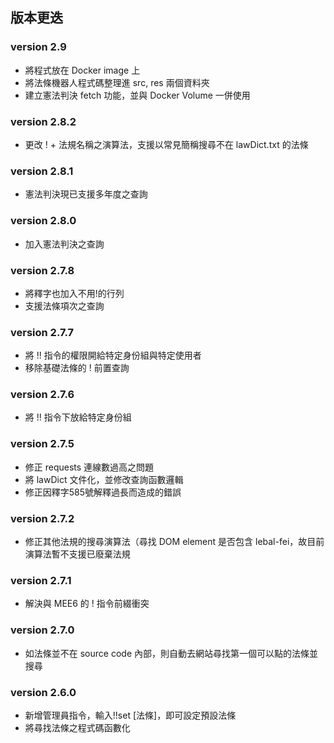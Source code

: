 ## 版本更迭

### version 2.9
* 將程式放在 Docker image 上
* 將法條機器人程式碼整理進 src, res 兩個資料夾
* 建立憲法判決 fetch 功能，並與 Docker Volume 一併使用

### version 2.8.2
* 更改 ! + 法規名稱之演算法，支援以常見簡稱搜尋不在 lawDict.txt 的法條

### version 2.8.1
* 憲法判決現已支援多年度之查詢

### version 2.8.0
* 加入憲法判決之查詢

### version 2.7.8
* 將釋字也加入不用!的行列
* 支援法條項次之查詢

### version 2.7.7
* 將 !! 指令的權限開給特定身份組與特定使用者
* 移除基礎法條的 ! 前置查詢

### version 2.7.6
* 將 !! 指令下放給特定身份組

### version 2.7.5
* 修正 requests 連線數過高之問題
* 將 lawDict 文件化，並修改查詢函數邏輯
* 修正因釋字585號解釋過長而造成的錯誤

### version 2.7.2
* 修正其他法規的搜尋演算法（尋找 DOM element 是否包含 lebal-fei，故目前演算法暫不支援已廢棄法規

### version 2.7.1
* 解決與 MEE6 的 ! 指令前綴衝突

### version 2.7.0
* 如法條並不在 source code 內部，則自動去網站尋找第一個可以點的法條並搜尋

### version 2.6.0
* 新增管理員指令，輸入!!set [法條]，即可設定預設法條
* 將尋找法條之程式碼函數化
